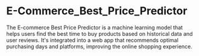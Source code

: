 # E-Commerce_Best_Price_Predictor
The E-commerce Best Price Predictor is a machine learning model that helps users find the best time to buy products based on historical data and user reviews. It's integrated into a web app that recommends optimal purchasing days and platforms, improving the online shopping experience.
